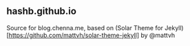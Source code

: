 hashb.github.io
---------------

Source for blog.chenna.me, based on (Solar 
Theme for Jekyll)[https://github.com/mattvh/solar-theme-jekyll] by @mattvh

